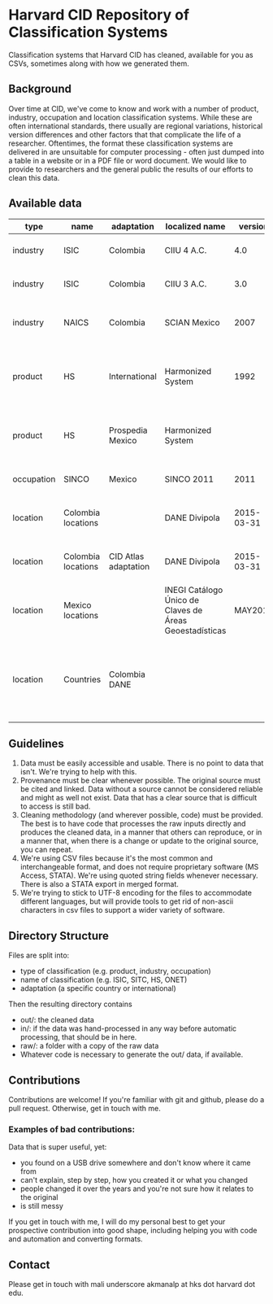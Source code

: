 # Harvard CID Repository of Classification Systems

Classification systems that Harvard CID has cleaned, available for you as CSVs, sometimes along with how we generated them.

## Background

Over time at CID, we've come to know and work with a number of product, industry, occupation and location classification systems. While these are often international standards, there usually are regional variations, historical version differences and other factors that that complicate the life of a researcher. Oftentimes, the format these classification systems are delivered in are unsuitable for computer processing - often just dumped into a table in a website or in a PDF file or word document. We would like to provide to researchers and the general public the results of our efforts to clean this data.

## Available data

type|name|adaptation|localized name|version|description|link
----|----|----------|--------------|-------|-----------|----
industry|ISIC|Colombia|CIIU 4 A.C.|4.0|ISIC 4.0, colombian version.|[here](industry/ISIC/Colombia)
industry|ISIC|Colombia|CIIU 3 A.C.|3.0|ISIC 3.0, colombian version.|[here](industry/ISIC/Colombia)
industry|NAICS|Colombia|SCIAN Mexico|2007|NAICS 2007, mexican version with translations.|[here](industry/NAICS/Mexico)
product|HS|International|Harmonized System|1992|Harmonized system, as used by the Atlas of Economic Complexity.|[here](product/HS/Atlas)
product|HS|Prospedia Mexico|Harmonized System||Harmonized system for mexico, adapted for Prospedia|[here](product/HS/Mexico_Prospedia)
occupation|SINCO|Mexico|SINCO 2011|2011|Mexican occupations system|[here](occupation/SINCO/Mexico)
location|Colombia locations||DANE Divipola|2015-03-31|Colombian administrative regions, from DANE.|[here](location/Colombia/DANE)
location|Colombia locations|CID Atlas adaptation|DANE Divipola|2015-03-31|Colombian administrative regions, from DANE.|[here](location/Colombia/Prospedia)
location|Mexico locations||INEGI Catálogo Único de Claves de Áreas Geoestadísticas|MAY2015|Mexican administrative regions, from INEGI.|[here](location/Mexico/INEGI)
location|Countries|Colombia DANE|||Colombian version of the ISO alpha-3 codes + numbers for trade (aduanas) Data.|[here](location/International/DANE)

## Guidelines

1. Data must be easily accessible and usable. There is no point to data that isn't. We're trying to help with this.
2. Provenance must be clear whenever possible. The original source must be cited and linked. Data without a source cannot be considered reliable and might as well not exist. Data that has a clear source that is difficult to access is still bad. 
3. Cleaning methodology (and wherever possible, code) must be provided. The best is to have code that processes the raw inputs directly and produces the cleaned data, in a manner that others can reproduce, or in a manner that, when there is a change or update to the original source, you can repeat.
4. We're using CSV files because it's the most common and interchangeable format, and does not require proprietary software (MS Access, STATA). We're using quoted string fields whenever necessary. There is also a STATA export in merged format.
5. We're trying to stick to UTF-8 encoding for the files to accommodate different languages, but will provide tools to get rid of non-ascii characters in csv files to support a wider variety of software.

## Directory Structure

Files are split into:
- type of classification (e.g. product, industry, occupation)
- name of classification (e.g. ISIC, SITC, HS, ONET)
- adaptation (a specific country or international)

Then the resulting directory contains
- out/: the cleaned data
- in/: if the data was hand-processed in any way before automatic processing, that should be in here.
- raw/: a folder with a copy of the raw data
- Whatever code is necessary to generate the out/ data, if available.

## Contributions

Contributions are welcome! If you're familiar with git and github, please do a pull request. Otherwise, get in touch with me.

### Examples of bad contributions:

Data that is super useful, yet:
- you found on a USB drive somewhere and don't know where it came from
- can't explain, step by step, how you created it or what you changed
- people changed it over the years and you're not sure how it relates to the original
- is still messy

If you get in touch with me, I will do my personal best to get your prospective contribution into good shape, including helping you with code and automation and converting formats.

## Contact

Please get in touch with mali underscore akmanalp at hks dot harvard dot edu.
